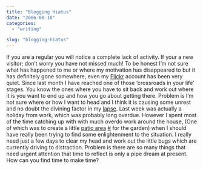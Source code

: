 ```yaml
---
title: "Blogging Hiatus"
date: "2006-08-10"
categories:
  - "writing"

slug: "blogging-hiatus"
---
```


If you are a regular you will notice a complete lack of activity. If your a new visitor; don’t worry you have not missed much! To be honest I’m not sure what has happened to me or where my motivation has disappeared to but it has definitely gone somewhere, even my [Flickr](https://www.flickr.com/photos/funkylarma/) account has been very quiet. Since last month I have reached one of those ‘crossroads in your life’ stages. You know the ones where you have to sit back and work out where it is you want to end up and how you go about getting there. Problem is I’m not sure where or how I want to head and I think it is causing some unrest and no doubt the divining factor in my [lapse](https://adamchamberlin.info/2006/07/gone-off-the-rails). Last week was actually a holiday from work, which was probably long overdue. However I spent most of the time catching up with with much overdo work around the house, (One of which was to create a little [patio area](https://static.flickr.com/57/211197610_ea2268ffca.jpg) [#](https://www.flickr.com/photos/funkylarma/211197610/ "Flickr") for the garden) when I should have really been trying to find some enlightenment to the situation. I really need just a few days to clear my head and work out the little bugs which are currently driving to distraction. Problem is there are so many things that need urgent attention that time to reflect is only a pipe dream at present. How can you find time to make time?
